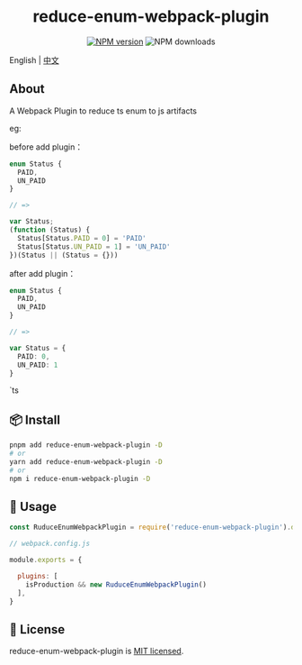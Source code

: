
<p align="center">
<h1 align="center">reduce-enum-webpack-plugin</h1>
</p>

<div align="center">


 [![NPM version][npm-image]][npm-url] ![NPM downloads][download-image]

[npm-image]: https://img.shields.io/npm/v/reduce-enum-webpack-plugin.svg?style=flat-square
[npm-url]: http://npmjs.org/package/reduce-enum-webpack-plugin


[download-image]: https://img.shields.io/npm/dm/reduce-enum-webpack-plugin.svg?style=flat-square
[download-url]: https://npmjs.org/package/reduce-enum-webpack-plugin


</div>

English | [中文](./README-zh_CN.md)
## About

A Webpack Plugin to reduce ts enum to js artifacts

eg:

before add plugin：
```ts
enum Status {
  PAID,
  UN_PAID
}

// =>

var Status;
(function (Status) {
  Status[Status.PAID = 0] = 'PAID'
  Status[Status.UN_PAID = 1] = 'UN_PAID'
})(Status || (Status = {}))
```

after add plugin：
```ts
enum Status {
  PAID,
  UN_PAID
}

// =>

var Status = {
  PAID: 0,
  UN_PAID: 1
}
```

`ts
## 📦  Install

```sh
pnpm add reduce-enum-webpack-plugin -D
# or
yarn add reduce-enum-webpack-plugin -D
# or
npm i reduce-enum-webpack-plugin -D
```

##  🔨 Usage

```js
const RuduceEnumWebpackPlugin = require('reduce-enum-webpack-plugin').default

// webpack.config.js

module.exports = {

  plugins: [
    isProduction && new RuduceEnumWebpackPlugin()
  ],
}
```
## 📄 License

reduce-enum-webpack-plugin is [MIT licensed](./LICENSE).